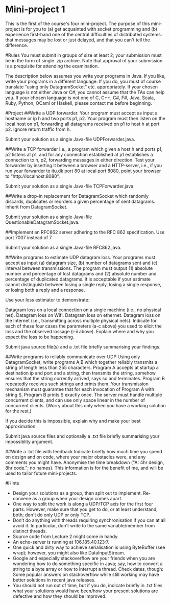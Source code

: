 Mini-project 1
==============

This is the first of the course's four mini-project. The purpose of this mini-project is for you to (a) get acquainted with socket programming and (b) experience first-hand one of the central difficulties of distributed systems: that messages may be lost or just delayed, and that you can't tell the difference.

#Rules
You must submit in groups of size at least 2; your submission must be in the form of single .zip archive. Note that approval of your submission is a prequisite for attending the examination. 

The description below assumes you write your programs in Java. If you like, write your programs in a different language. If you do, you must of course translate “using only DatagramSocket” etc. appropriately. If your chosen language is not either Java or C#, you cannot assume that the TAs can help you. If your chosen language is not one of C, C++, C#, F#, Java, Scala, Ruby, Python, OCaml or Haskell, please contact me before beginning.

#Project
##Write a UDP forwarder. 
Your program must accept as input a hostname or ip h and two ports p1, p2. Your program must then listen on the local host on p1, forwarding all datagrams received on p1 to host h at port p2. Ignore return traffic from h.

Submit your solution as a single Java-file UDPForwarder.java.

##Write a TCP forwarder
i.e., a program which given a host h and ports p1, p2 listens at p1, and for any connection established at p1 establishes a connection to h, p2, forwarding messages in either direction. Test your forwarder by inserting it between a browser and a HTTP-server, i.e., if you run your forwarder to itu.dk port 80 at local port 8080, point your browser to “http://localhost:8080”.

Submit your solution as a single Java-file TCPForwarder.java.

##Write a drop-in replacement for DatagramSocket 
which randomly discards, duplicates or reorders a given percentage of sent datagrams. Inherit from DatagramSocket.

Submit your solution as a single Java-file QuestionableDatagramSocket.java.

##Implement an RFC862 server 
adhering to the RFC 862 specification. Use port 7007 instead of 7.

Submit your solution as a single Java-file RFC862.java.

##Write programs to estimate UDP datagram loss.
Your programs must accept as input (a) datagram size, (b) number of datagrams sent and (c) interval between transmissions. The program must output (1) absolute number and percentage of lost datagrams and (2) absolute number and percentage of duplicated datagrams. It is acceptable if your estimate cannot distinguish between losing a single reply, losing a single response, or losing both a reply and a response.

Use your loss estimator to demonstrate:

Datagram loss on a local connection on a single machine (i.e., no physical net).
Datagram loss on Wifi. 
Datagram loss on ethernet.
Datagram loss on the Internet (i.e., transmitting across multiple physical nets).
Indicate for each of these four cases the parameters (a-c above) you used to elicit the loss and the observed lossage (i-ii above). Explain where and why you expect the loss to be happening. 

Submit java source file(s) and a .txt file briefly summarising your findings.

##Write programs to reliably communicate over UDP
Using only DatagramSocket, write programs A,B which together reliably transmits a string of length less than 255 characters. Program A accepts at startup a destination ip and port and a string, then transmits the string, somehow ensures that the string correctly arrived, says so and terminates. Program B repeatedly receives such strings and prints them. Your transmission mechanism must guarantee that for each invocation of Program A with string S, Program B prints S exactly once. The server must handle multiple concurrent clients, and can use only space linear in the number of concurrent clients. (Worry about this only when you have a working solution for the rest.)

If you decide this is impossible, explain why and make your best approximation.

Submit java source files and optionally a .txt file briefly summarising your impossiblity argument.

##Write a .txt file with feedback
Indicate briefly how much time you spend on design and on code, where your major obstacles were, and any comments you might have. Anonymise the time breakdown ("A: 4hr design, 8hr code."; no names). This information is for the benefit of me, and will be used to tailor future mini-projects.

#Hints
- Design your solutions as a group, then split out to implement. Re-convene as a group when your design comes apart.
- One way to split the work is along a UDP/TCP axis for the first four parts. However, make sure that you get to do, or at least understand, both; don't do only UDP or only TCP.
- Don’t do anything with threads requiring synchronisation if you can at all avoid it. In particular, don't write to the same variable/member from distinct threads.
- Source code from Lecture 2 might come in handy. 
- An echo-server is running at 106.185.40.123:7.
- One quick and dirty way to achieve serialisation is using ByteBuffer (see wrap); however, you might also like DataInputStream.
- Google and especially stackoverflow are your friends when you are wondering how to do something specific in Java; say, how to convert a string to a byte array or how to interrupt a thread. Check dates, though: Some popular answers on stackoverflow while still working may have better solutions in recent java releases.
- You should not run out of time, but if you do, indicate briefly in .txt files what your solutions would have been/how your present solutions are defective and how they should be improved.

